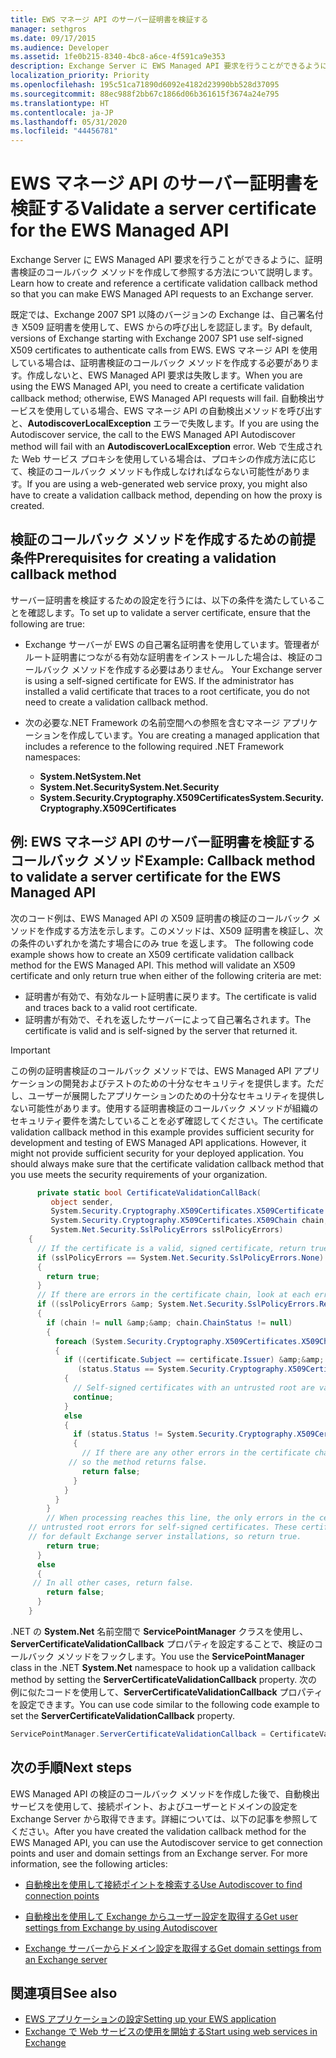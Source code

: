 ```yaml
---
title: EWS マネージ API のサーバー証明書を検証する
manager: sethgros
ms.date: 09/17/2015
ms.audience: Developer
ms.assetid: 1fe0b215-8340-4bc8-a6ce-4f591ca9e353
description: Exchange Server に EWS Managed API 要求を行うことができるように、証明書検証のコールバック メソッドを作成して参照する方法について説明します。
localization_priority: Priority
ms.openlocfilehash: 195c51ca71890d6092e4182d23990bb528d37095
ms.sourcegitcommit: 88ec988f2bb67c1866d06b361615f3674a24e795
ms.translationtype: HT
ms.contentlocale: ja-JP
ms.lasthandoff: 05/31/2020
ms.locfileid: "44456781"
---
```

# <a name="validate-a-server-certificate-for-the-ews-managed-api"></a><span data-ttu-id="f24fa-103">EWS マネージ API のサーバー証明書を検証する</span><span class="sxs-lookup"><span data-stu-id="f24fa-103">Validate a server certificate for the EWS Managed API</span></span>

<span data-ttu-id="f24fa-104">Exchange Server に EWS Managed API 要求を行うことができるように、証明書検証のコールバック メソッドを作成して参照する方法について説明します。</span><span class="sxs-lookup"><span data-stu-id="f24fa-104">Learn how to create and reference a certificate validation callback method so that you can make EWS Managed API requests to an Exchange server.</span></span>
  
<span data-ttu-id="f24fa-105">既定では、Exchange 2007 SP1 以降のバージョンの Exchange は、自己署名付き X509 証明書を使用して、EWS からの呼び出しを認証します。</span><span class="sxs-lookup"><span data-stu-id="f24fa-105">By default, versions of Exchange starting with Exchange 2007 SP1 use self-signed X509 certificates to authenticate calls from EWS.</span></span> <span data-ttu-id="f24fa-106">EWS マネージ API を使用している場合は、証明書検証のコールバック メソッドを作成する必要があります。作成しないと、EWS Managed API 要求は失敗します。</span><span class="sxs-lookup"><span data-stu-id="f24fa-106">When you are using the EWS Managed API, you need to create a certificate validation callback method; otherwise, EWS Managed API requests will fail.</span></span> <span data-ttu-id="f24fa-107">自動検出サービスを使用している場合、EWS マネージ API の自動検出メソッドを呼び出すと、**AutodiscoverLocalException** エラーで失敗します。</span><span class="sxs-lookup"><span data-stu-id="f24fa-107">If you are using the Autodiscover service, the call to the EWS Managed API Autodiscover method will fail with an **AutodiscoverLocalException** error.</span></span> <span data-ttu-id="f24fa-108">Web で生成された Web サービス プロキシを使用している場合は、プロキシの作成方法に応じて、検証のコールバック メソッドも作成しなければならない可能性があります。</span><span class="sxs-lookup"><span data-stu-id="f24fa-108">If you are using a web-generated web service proxy, you might also have to create a validation callback method, depending on how the proxy is created.</span></span> 
  
## <a name="prerequisites-for-creating-a-validation-callback-method"></a><span data-ttu-id="f24fa-109">検証のコールバック メソッドを作成するための前提条件</span><span class="sxs-lookup"><span data-stu-id="f24fa-109">Prerequisites for creating a validation callback method</span></span>
<span data-ttu-id="f24fa-110"><a name="bk_prereq"> </a></span><span class="sxs-lookup"><span data-stu-id="f24fa-110"><a name="bk_prereq"> </a></span></span>

<span data-ttu-id="f24fa-111">サーバー証明書を検証するための設定を行うには、以下の条件を満たしていることを確認します。</span><span class="sxs-lookup"><span data-stu-id="f24fa-111">To set up to validate a server certificate, ensure that the following are true:</span></span> 
  
- <span data-ttu-id="f24fa-p102">Exchange サーバーが EWS の自己署名証明書を使用しています。管理者がルート証明書につながる有効な証明書をインストールした場合は、検証のコールバック メソッドを作成する必要はありません。 </span><span class="sxs-lookup"><span data-stu-id="f24fa-p102">Your Exchange server is using a self-signed certificate for EWS. If the administrator has installed a valid certificate that traces to a root certificate, you do not need to create a validation callback method.</span></span> 
    
- <span data-ttu-id="f24fa-114">次の必要な.NET Framework の名前空間への参照を含むマネージ アプリケーションを作成しています。</span><span class="sxs-lookup"><span data-stu-id="f24fa-114">You are creating a managed application that includes a reference to the following required .NET Framework namespaces:</span></span> 
    
  - <span data-ttu-id="f24fa-115">**System.Net**</span><span class="sxs-lookup"><span data-stu-id="f24fa-115">**System.Net**</span></span>
  - <span data-ttu-id="f24fa-116">**System.Net.Security**</span><span class="sxs-lookup"><span data-stu-id="f24fa-116">**System.Net.Security**</span></span>  
  - <span data-ttu-id="f24fa-117">**System.Security.Cryptography.X509Certificates**</span><span class="sxs-lookup"><span data-stu-id="f24fa-117">**System.Security.Cryptography.X509Certificates**</span></span>
    
## <a name="example-callback-method-to-validate-a-server-certificate-for-the-ews-managed-api"></a><span data-ttu-id="f24fa-118">例: EWS マネージ API のサーバー証明書を検証するコールバック メソッド</span><span class="sxs-lookup"><span data-stu-id="f24fa-118">Example: Callback method to validate a server certificate for the EWS Managed API</span></span>
<span data-ttu-id="f24fa-119"><a name="bk_example"> </a></span><span class="sxs-lookup"><span data-stu-id="f24fa-119"><a name="bk_example"> </a></span></span>

<span data-ttu-id="f24fa-p103">次のコード例は、EWS Managed API の X509 証明書の検証のコールバック メソッドを作成する方法を示します。このメソッドは、X509 証明書を検証し、次の条件のいずれかを満たす場合にのみ true を返します。 </span><span class="sxs-lookup"><span data-stu-id="f24fa-p103">The following code example shows how to create an X509 certificate validation callback method for the EWS Managed API. This method will validate an X509 certificate and only return true when either of the following criteria are met:</span></span> 
  
- <span data-ttu-id="f24fa-122">証明書が有効で、有効なルート証明書に戻ります。</span><span class="sxs-lookup"><span data-stu-id="f24fa-122">The certificate is valid and traces back to a valid root certificate.</span></span>    
- <span data-ttu-id="f24fa-123">証明書が有効で、それを返したサーバーによって自己署名されます。</span><span class="sxs-lookup"><span data-stu-id="f24fa-123">The certificate is valid and is self-signed by the server that returned it.</span></span> 
    
> [!IMPORTANT]
> <span data-ttu-id="f24fa-p104">この例の証明書検証のコールバック メソッドでは、EWS Managed API アプリケーションの開発およびテストのための十分なセキュリティを提供します。ただし、ユーザーが展開したアプリケーションのための十分なセキュリティを提供しない可能性があります。使用する証明書検証のコールバック メソッドが組織のセキュリティ要件を満たしていることを必ず確認してください。</span><span class="sxs-lookup"><span data-stu-id="f24fa-p104">The certificate validation callback method in this example provides sufficient security for development and testing of EWS Managed API applications. However, it might not provide sufficient security for your deployed application. You should always make sure that the certificate validation callback method that you use meets the security requirements of your organization.</span></span> 
  
```cs
      private static bool CertificateValidationCallBack(
         object sender,
         System.Security.Cryptography.X509Certificates.X509Certificate certificate,
         System.Security.Cryptography.X509Certificates.X509Chain chain,
         System.Net.Security.SslPolicyErrors sslPolicyErrors)
    {
      // If the certificate is a valid, signed certificate, return true.
      if (sslPolicyErrors == System.Net.Security.SslPolicyErrors.None)
      {
        return true;
      }
      // If there are errors in the certificate chain, look at each error to determine the cause.
      if ((sslPolicyErrors &amp; System.Net.Security.SslPolicyErrors.RemoteCertificateChainErrors) != 0)
      {
        if (chain != null &amp;&amp; chain.ChainStatus != null)
        {
          foreach (System.Security.Cryptography.X509Certificates.X509ChainStatus status in chain.ChainStatus)
          {
            if ((certificate.Subject == certificate.Issuer) &amp;&amp;
               (status.Status == System.Security.Cryptography.X509Certificates.X509ChainStatusFlags.UntrustedRoot))
            {
              // Self-signed certificates with an untrusted root are valid. 
              continue;
            }
            else
            {
              if (status.Status != System.Security.Cryptography.X509Certificates.X509ChainStatusFlags.NoError)
              {
                // If there are any other errors in the certificate chain, the certificate is invalid,
             // so the method returns false.
                return false;
              }
            }
          }
        }
        // When processing reaches this line, the only errors in the certificate chain are 
    // untrusted root errors for self-signed certificates. These certificates are valid
    // for default Exchange server installations, so return true.
        return true;
      }
      else
      {
     // In all other cases, return false.
        return false;
      }
    }

```

<span data-ttu-id="f24fa-127">.NET の **System.Net** 名前空間で **ServicePointManager** クラスを使用し、**ServerCertificateValidationCallback** プロパティを設定することで、検証のコールバック メソッドをフックします。</span><span class="sxs-lookup"><span data-stu-id="f24fa-127">You use the **ServicePointManager** class in the .NET **System.Net** namespace to hook up a validation callback method by setting the **ServerCertificateValidationCallback** property.</span></span> <span data-ttu-id="f24fa-128">次の例に似たコードを使用して、**ServerCertificateValidationCallback** プロパティを設定できます。</span><span class="sxs-lookup"><span data-stu-id="f24fa-128">You can use code similar to the following code example to set the **ServerCertificateValidationCallback** property.</span></span> 
  
```cs
ServicePointManager.ServerCertificateValidationCallback = CertificateValidationCallBack;

```

## <a name="next-steps"></a><span data-ttu-id="f24fa-129">次の手順</span><span class="sxs-lookup"><span data-stu-id="f24fa-129">Next steps</span></span>
<span data-ttu-id="f24fa-130"><a name="bk_example"> </a></span><span class="sxs-lookup"><span data-stu-id="f24fa-130"><a name="bk_example"> </a></span></span>

<span data-ttu-id="f24fa-p106">EWS Managed API の検証のコールバック メソッドを作成した後で、自動検出サービスを使用して、接続ポイント、およびユーザーとドメインの設定を Exchange Server から取得できます。詳細については、以下の記事を参照してください。</span><span class="sxs-lookup"><span data-stu-id="f24fa-p106">After you have created the validation callback method for the EWS Managed API, you can use the Autodiscover service to get connection points and user and domain settings from an Exchange server. For more information, see the following articles:</span></span>
  
- [<span data-ttu-id="f24fa-133">自動検出を使用して接続ポイントを検索する</span><span class="sxs-lookup"><span data-stu-id="f24fa-133">Use Autodiscover to find connection points</span></span>](how-to-use-autodiscover-to-find-connection-points.md)
    
- [<span data-ttu-id="f24fa-134">自動検出を使用して Exchange からユーザー設定を取得する</span><span class="sxs-lookup"><span data-stu-id="f24fa-134">Get user settings from Exchange by using Autodiscover</span></span>](how-to-get-user-settings-from-exchange-by-using-autodiscover.md)
    
- [<span data-ttu-id="f24fa-135">Exchange サーバーからドメイン設定を取得する</span><span class="sxs-lookup"><span data-stu-id="f24fa-135">Get domain settings from an Exchange server</span></span>](how-to-get-domain-settings-from-an-exchange-server.md)
    
## <a name="see-also"></a><span data-ttu-id="f24fa-136">関連項目</span><span class="sxs-lookup"><span data-stu-id="f24fa-136">See also</span></span>

- [<span data-ttu-id="f24fa-137">EWS アプリケーションの設定</span><span class="sxs-lookup"><span data-stu-id="f24fa-137">Setting up your EWS application</span></span>](setting-up-your-ews-application.md)  
- [<span data-ttu-id="f24fa-138">Exchange で Web サービスの使用を開始する</span><span class="sxs-lookup"><span data-stu-id="f24fa-138">Start using web services in Exchange</span></span>](start-using-web-services-in-exchange.md)
    

